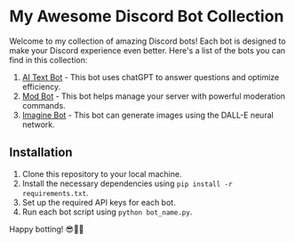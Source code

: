 # My Awesome Discord Bot Collection

Welcome to my collection of amazing Discord bots! Each bot is designed to make your Discord experience even better. Here's a list of the bots you can find in this collection:

1. [AI Text Bot](AItextbot.py) - This bot uses chatGPT to answer questions and optimize efficiency.
2. [Mod Bot](modbot.py) - This bot helps manage your server with powerful moderation commands.
3. [Imagine Bot](imagine.py) - This bot can generate images using the DALL-E neural network.

## Installation

1. Clone this repository to your local machine.
2. Install the necessary dependencies using `pip install -r requirements.txt`.
3. Set up the required API keys for each bot.
4. Run each bot script using `python bot_name.py`.

Happy botting! 😎🤖🚀